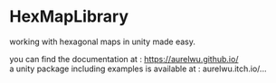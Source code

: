 # HexMapLibrary
working with hexagonal maps in unity made easy.

you can find the documentation at : https://aurelwu.github.io/  
a unity package including examples is available at : aurelwu.itch.io/...
